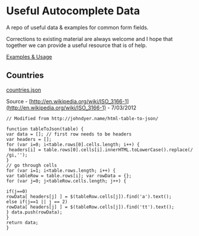 # Useful Autocomplete Data #
A repo of useful data & examples for common form fields. 

Corrections to existing material are always welcome and I hope that together we can provide a useful resource that is of help.

[Examples & Usage](http://samsargent.github.com/Useful-Autocomplete-Data)

## Countries ##

[countries.json](https://github.com/samsargent/Useful-Autocomplete-Data/blob/master/data/countries.json) 

Source - [http://en.wikipedia.org/wiki/ISO_3166-1](http://en.wikipedia.org/wiki/ISO_3166-1) - 7/03/2012

````
// Modified from http://johndyer.name/html-table-to-json/

function tableToJson(table) {
var data = []; // first row needs to be headers 
var headers = [];
for (var i=0; i<table.rows[0].cells.length; i++) {
 headers[i] = table.rows[0].cells[i].innerHTML.toLowerCase().replace(/ /gi,'');
}
// go through cells
for (var i=1; i<table.rows.length; i++) {
var tableRow = table.rows[i]; var rowData = {};
for (var j=0; j<tableRow.cells.length; j++) {

if(j==0)
rowData[ headers[j] ] = $(tableRow.cells[j]).find('a').text();
else if(j==1 || j == 2)
rowData[ headers[j] ] = $(tableRow.cells[j]).find('tt').text();
} data.push(rowData);
}
return data; 
}